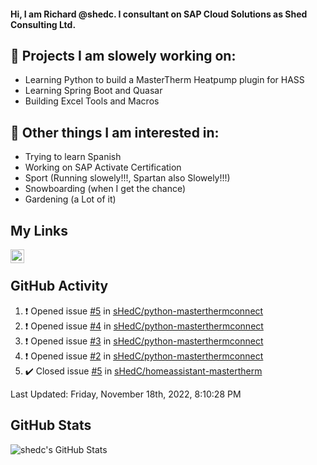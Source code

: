 #### Hi, I am Richard @shedc. I consultant on SAP Cloud Solutions as Shed Consulting Ltd.

## 👋 Projects I am slowely working on:
- Learning Python to build a MasterTherm Heatpump plugin for HASS
- Learning Spring Boot and Quasar
- Building Excel Tools and Macros

## 👀 Other things I am interested in:
- Trying to learn Spanish
- Working on SAP Activate Certification
- Sport (Running slowely!!!, Spartan also Slowely!!!)
- Snowboarding (when I get the chance)
- Gardening (a Lot of it)

## My Links
[<img align="left" alt="shedc | LinkedIn" width="22px" src="https://cdn.jsdelivr.net/npm/simple-icons@v3/icons/linkedin.svg" />][linkedin]

<br/>

## GitHub Activity
<!--RECENT_ACTIVITY:start-->
1. ❗️ Opened issue [#5](https://github.com/sHedC/python-masterthermconnect/issues/5) in [sHedC/python-masterthermconnect](https://github.com/sHedC/python-masterthermconnect)
2. ❗️ Opened issue [#4](https://github.com/sHedC/python-masterthermconnect/issues/4) in [sHedC/python-masterthermconnect](https://github.com/sHedC/python-masterthermconnect)
3. ❗️ Opened issue [#3](https://github.com/sHedC/python-masterthermconnect/issues/3) in [sHedC/python-masterthermconnect](https://github.com/sHedC/python-masterthermconnect)
4. ❗️ Opened issue [#2](https://github.com/sHedC/python-masterthermconnect/issues/2) in [sHedC/python-masterthermconnect](https://github.com/sHedC/python-masterthermconnect)
5. ✔️ Closed issue [#5](https://github.com/sHedC/homeassistant-mastertherm/issues/5) in [sHedC/homeassistant-mastertherm](https://github.com/sHedC/homeassistant-mastertherm)
<!--RECENT_ACTIVITY:end-->
<!--RECENT_ACTIVITY:last_update-->
Last Updated: Friday, November 18th, 2022, 8:10:28 PM
<!--RECENT_ACTIVITY:last_update_end-->

## GitHub Stats
<img align="left" alt="shedc's GitHub Stats" src="https://github-readme-stats.vercel.app/api?username=shedc&show_icons=true&hide_title=true" />

[linkedin]: https://www.linkedin.com/in/richard-holmes-3314251/
